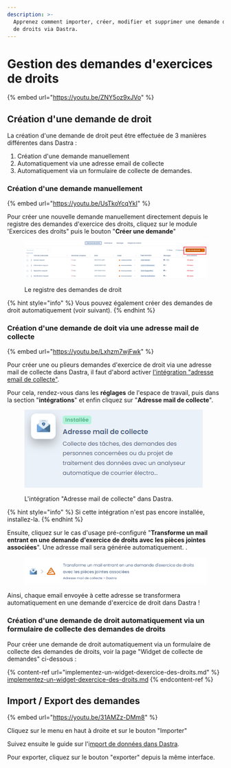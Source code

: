```yaml
---
description: >-
  Apprenez comment importer, créer, modifier et supprimer une demande d'exercice
  de droits via Dastra.
---
```


# Gestion des demandes d'exercices de droits

{% embed url="https://youtu.be/ZNY5oz9xJVo" %}

## Création d'une demande de droit&#x20;

La création d'une demande de droit peut être effectuée de 3 manières différentes dans Dastra :&#x20;

1. Création d'une demande manuellement
2. Automatiquement via une adresse email de collecte
3. Automatiquement via un formulaire de collecte de demandes.

### Création d'une demande manuellement



{% embed url="https://youtu.be/UsTkoYcqYkI" %}

Pour créer une nouvelle demande manuellement directement depuis le registre des demandes d'exercice des droits, cliquez sur le module 'Exercices des droits" puis le bouton "**Créer une demande**"



<figure><img src="../../.gitbook/assets/image (8).png" alt=""><figcaption><p>Le registre des demandes de droit</p></figcaption></figure>

{% hint style="info" %}
Vous pouvez également créer des demandes de droit automatiquement (voir suivant).
{% endhint %}



### Création d'une demande de doit via une adresse mail de collecte



{% embed url="https://youtu.be/Lxhzm7wjFwk" %}

Pour créer une ou plieurs demandes d'exercice de droit via une adresse mail de collecte dans Dastra, il faut d'abord activer [l'intégration "adresse email de collecte"](../settings/data-collection-mailboxes.md).

Pour cela, rendez-vous dans les **réglages** de l'espace de travail, puis dans la section "**intégrations**" et enfin cliquez sur "**Adresse mail de collecte**".

<figure><img src="../../.gitbook/assets/image (3) (1) (5).png" alt=""><figcaption><p>L'intégration "Adresse mail de collecte" dans Dastra.</p></figcaption></figure>

{% hint style="info" %}
Si cette intégration n'est pas encore installée, installez-la.
{% endhint %}

Ensuite, cliquez sur le cas d'usage pré-configuré "**Transforme un mail entrant en une demande d'exercice de droits avec les pièces jointes associées**". Une adresse mail sera générée automatiquement. .

<figure><img src="../../.gitbook/assets/image (4) (1).png" alt=""><figcaption></figcaption></figure>

Ainsi, chaque email envoyée à cette adresse se transformera automatiquement en une demande d'exercice de droit dans Dastra !



### Création d'une demande de droit automatiquement via un formulaire de collecte des demandes de droits

Pour créer une demande de droit automatiquement via un formulaire de collecte des demandes de droits, voir la page "Widget de collecte de demandes" ci-dessous :



{% content-ref url="implementez-un-widget-dexercice-des-droits.md" %}
[implementez-un-widget-dexercice-des-droits.md](implementez-un-widget-dexercice-des-droits.md)
{% endcontent-ref %}





## Import / Export des demandes



{% embed url="https://youtu.be/31AMZz-DMm8" %}

Cliquez sur le menu en haut à droite et sur le bouton "Importer"

Suivez ensuite le guide sur l'i[mport de données dans Dastra](../generalites/importer-vos-donnees-excel-csv.md).

Pour exporter, cliquez sur le bouton "exporter" depuis la même interface.
